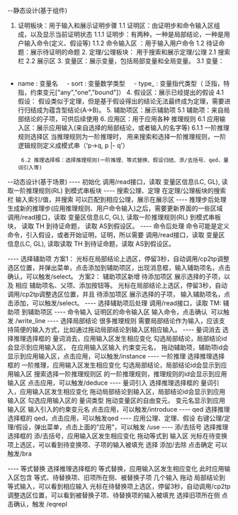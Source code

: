 --静态设计(基于组件)
1. 证明板块：用于输入和展示证明步骤
1.1 证明区：由证明步和命令输入区组成，以及显示当前证明状态
1.1.1 证明步：有两种，一种是局部结论，一种是用户输入命令(定义、假设等)
1.1.2 命令输入区 ：用于输入用户命令
1.2 待证命题：展示待证明的命题
    2. 定理/公理板块： 用于搜索和展示定理/公理
2.1 搜索栏
2.2 展示区
   3. 变量区：展示变量，包括局部变量和全局变量。
3.1 变量：        
- name : 变量名
     - sort : 变量数学类型
     - type_ : 变量指代类型（ 泛指，特指，约束变元["any","one","bound"]）
   4. 假设区：展示已经提出的假设
        4.1 假设： 假设类似于定理，但是基于假设得出的结论无法最终成为定理，需要进行归结成为蕴含型结论(A->B)。
   5. 辅助项区：展示辅助项
       5.1 辅助项：来自局部结论的子项，可供后续使用
   6.  应用区：用于应用各种 推理规则
       6.1 应用输入区：展示应用输入(来自选择的局部结论，或者输入的名字等)
6.1.1 一阶推理规则选择区
当推理规则为一阶推理时， 用来搜索和选择一阶推理规则，一阶逻辑规则定义成模式串（‘p->q, p |- q’）

       6.2 推理选择框：选择推理规则(一阶推理、等式替换、假设归结、添/去括号、qed、量词引入等)
      
--动态设计(基于场景)
---- 初始化
调用/read接口，读取 变量区信息(LC, GL), 读取一阶推理规则(RL) 到模式串板块
---- 搜索公理、定理
  在定理/公理板块的搜索栏 输入索引/值，并搜索 可以匹配到相应公理，展示在展示区
---- 推理步后处理
  生成新的推理步(应用推理规则、用户命令输入)之后，需要更新界面的一些区域
  调用/read接口，读取 变量区信息(LC, GL), 读取一阶推理规则(RL) 到模式串板块， 读取 TH 到待证命题， 读取 AS到假设区。
---- 命令后处理
命令可能是定义命令，引入假设，或者开始证明，证明，所以需要 调用/read接口，读取 变量区信息(LC, GL),  读取读取 TH 到待证命题，读取 AS到假设区。

---- 选择辅助项
方案1：
光标在局部结论上选区，停留3秒，自动调用/cp2tp调整选区位置，并弹出菜单，点击添加到辅助项区，出现消息框，输入辅助项名，点击确认，可以触发/select。
方案2：
辅助项区新增 待添加项区 展示选择的子项，以及 相应 辅助项名、父项、添加按钮等。
光标在局部结论上选区，停留3秒，自动调用/cp2tp调整选区位置，并且 待添加项区 展示选择的子项， 输入辅助项名，点击添加，可以触发/select。
---- 选择辅助项后处理
  调用/read接口，读取 TM: 辅助项 到辅助项区
---- 命令输入
证明区的命令输入区 输入命令，点击确认
 可以触发 /write_line
---- 选择局部结论
很多推理规则  需要局部结论作为输入，应该支持简便的输入方式，比如通过拖动局部结论到输入区相应输入。
---- 量词消去
选择推理选择框的 量词消去，应用输入区发生相应变化
勾选局部结论，局部结论id会显示到应用输入区， 在应用输入区输入 约束变元名， 拖动辅助项，辅助项id会显示到应用输入区，点击应用，可以触发/instance
---- 一阶推理
选择推理选择框的 一阶推理，应用输入区发生相应变化
勾选局部结论，局部结论id会显示到应用输入区
搜索选择一阶推理规则区 的一阶推理规则，推理规则的id会显示到应用输入区
点击应用，可以触发/deduce
---- 量词引入
选择推理选择框的 量词引入，应用输入区发生相应变化
拖动局部结论到输入区，局部结论id会显示到应用输入区
勾选应用输入区的 量词类型
拖动变量区的自由变元， 变元名显示到应用输入区
输入引入的约束变元名
点击应用，可以触发/introduce
---- qed
选择推理选择框的 qed，点击应用，可以触发qed
---- 应用公理、定理、假设
右键公理/定理/假设，弹出菜单，点击上面的”应用”，可以触发 /use
---- 添/去括号
选择推理选择框的 添/去括号，应用输入区发生相应变化
拖动等式到 输入区
光标在待变换项上选区，可以看到待变换项、子项的输入被填充
选择 添加/去除
点击确定 可以触发/bra


---- 等式替换
选择推理选择框的 等式替换，应用输入区发生相应变化
此时应用输入区包含 等式、待替换项、旧项所在侧、被替换子项 几个输入
拖动 局部结论到等式输入，可以看到相应输入
光标在待替换项上选区，停留3秒，自动调用/cp2tp调整选区位置，可以看到被替换子项、待替换项的输入被填充
选择旧项所在侧
点击确认，触发 /eqrepl